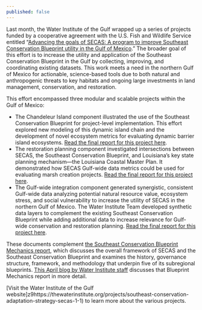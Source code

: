 ```yaml
---
published: false
---
```

Last month, the Water Institute of the Gulf wrapped up a series of projects funded by a cooperative agreement with the U.S. Fish and Wildlife Service entitled “[Advancing the goals of SECAS: A program to improve Southeast Conservation Blueprint utility in the Gulf of Mexico](http://secassoutheast.org/2020/04/23/Improving-the-Utility-of-the-Southeast-Blueprint-In-The-Gulf-Of-Mexico.html).” The broader goal of this effort is to increase the utility and application of the Southeast Conservation Blueprint in the Gulf by collecting, improving, and coordinating existing datasets. This work meets a need in the northern Gulf of Mexico for actionable, science-based tools due to both natural and anthropogenic threats to key habitats and ongoing large investments in land management, conservation, and restoration.

This effort encompassed three modular and scalable projects within the Gulf of Mexico:  
- The Chandeleur Island component illustrated the use of the Southeast Conservation Blueprint for project-level implementation. This effort explored new modeling of this dynamic island chain and the development of novel ecosystem metrics for evaluating dynamic barrier island ecosystems. [Read the final report for this project here](https://thewaterinstitute.org/assets/docs/projects/Advancement-of-the-Southeast-Conservation-Adaptation-Strategy-SECAS-for-Project-Scale-Planning-Chandeleur-Islands-Breton-National-Wildlife-Refuge-Restoration.pdf).
- The restoration planning component investigated intersections between SECAS, the Southeast Conservation Blueprint, and Louisiana’s key state planning mechanism—the Louisiana Coastal Master Plan. It demonstrated how SECAS Gulf-wide data metrics could be used for evaluating marsh creation projects. [Read the final report for this project here](https://thewaterinstitute.org/assets/docs/projects/Application-of-the-SECAS-Gulf-wide-Data-Suite-in-Restoration-Planning-Case-Study-of-Louisiana%E2%80%99s-2017-Coastal-Master-Plan.pdf).
- The Gulf-wide integration component generated synergistic, consistent Gulf-wide data analyzing potential natural resource value, ecosystem stress, and social vulnerability to increase the utility of SECAS in the northern Gulf of Mexico. The Water Institute Team developed synthetic data layers to complement the existing Southeast Conservation Blueprint while adding additional data to increase relevance for Gulf-wide conservation and restoration planning. [Read the final report for this project here](https://thewaterinstitute.org/assets/docs/projects/Improving-SECAS-Gulf-wide-Integration-Integrated-data-to-support-natural-resource-conservation-and-restoration-in-the-northern-Gulf-of-Mexico.pdf).

These documents complement [the Southeast Conservation Blueprint Mechanics report](https://thewaterinstitute.org/assets/docs/reports/WI_SECAS_Southeast_Conservation_Blueprint_Mechanics_Final_1.pdf), which discusses the overall framework of SECAS and the Southeast Conservation Blueprint and examines the history, governance structure, framework, and methodology that underpin five of its subregional blueprints. [This April blog by Water Institute staff](http://secassoutheast.org/2021/04/01/Mechanics-Of-The-Southeast-Conservation-Blueprint.html) discusses that Blueprint Mechanics report in more detail.

[Visit the Water Institute of the Gulf website]z9https://thewaterinstitute.org/projects/southeast-conservation-adaptation-strategy-secas-1-1) to learn more about the various projects.
